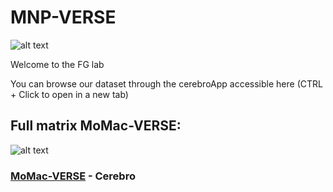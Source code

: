 # MNP-VERSE

![alt text](https://www.google.com/url?sa=i&url=https%3A%2F%2Ffr.wikipedia.org%2Fwiki%2FGustave-Roussy&psig=AOvVaw1N5qiNIOjnLFbWWi3CCtx3&ust=1615994531801000&source=images&cd=vfe&ved=0CAIQjRxqFwoTCJCUufOOte8CFQAAAAAdAAAAABAD)

Welcome to the FG lab

You can browse our dataset through the cerebroApp accessible here (CTRL + Click to open in a new tab)

## Full matrix MoMac-VERSE: 
![alt text](https://i.ibb.co/TkmYMRS/Mo-Macverse.jpg)


### [MoMac-VERSE](http://macroverse.gustaveroussy.fr/) - Cerebro
